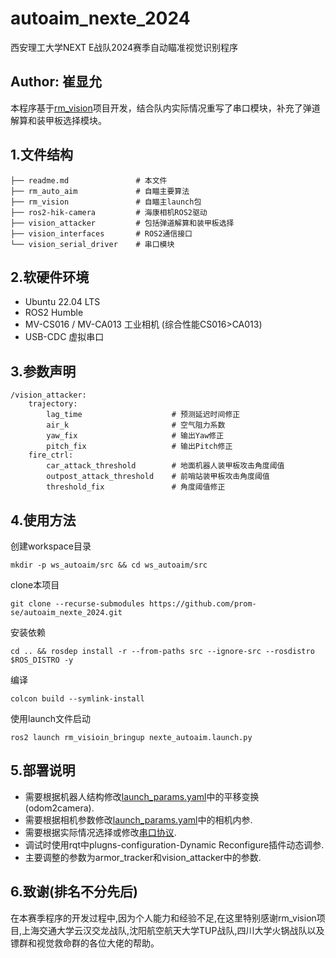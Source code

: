 # autoaim_nexte_2024
西安理工大学NEXT E战队2024赛季自动瞄准视觉识别程序
## Author: 崔显允
本程序基于[rm_vision](https://gitlab.com/rm_vision)项目开发，结合队内实际情况重写了串口模块，补充了弹道解算和装甲板选择模块。
## 1.文件结构
    ├── readme.md               # 本文件
    ├── rm_auto_aim             # 自瞄主要算法
    ├── rm_vision               # 自瞄主launch包
    ├── ros2-hik-camera         # 海康相机ROS2驱动
    ├── vision_attacker         # 包括弹道解算和装甲板选择
    ├── vision_interfaces       # ROS2通信接口
    └── vision_serial_driver    # 串口模块
## 2.软硬件环境
- Ubuntu 22.04 LTS
- ROS2 Humble
- MV-CS016 / MV-CA013 工业相机 (综合性能CS016>CA013)
- USB-CDC 虚拟串口
## 3.参数声明
    /vision_attacker:
        trajectory:
            lag_time                    # 预测延迟时间修正
            air_k                       # 空气阻力系数
            yaw_fix                     # 输出Yaw修正
            pitch_fix                   # 输出Pitch修正
        fire_ctrl:
            car_attack_threshold        # 地面机器人装甲板攻击角度阈值
            outpost_attack_threshold    # 前哨站装甲板攻击角度阈值
            threshold_fix               # 角度阈值修正
## 4.使用方法
创建workspace目录

    mkdir -p ws_autoaim/src && cd ws_autoaim/src
clone本项目

    git clone --recurse-submodules https://github.com/prom-se/autoaim_nexte_2024.git
安装依赖

    cd .. && rosdep install -r --from-paths src --ignore-src --rosdistro $ROS_DISTRO -y
编译

    colcon build --symlink-install
使用launch文件启动

    ros2 launch rm_visioin_bringup nexte_autoaim.launch.py
## 5.部署说明
- 需要根据机器人结构修改[launch_params.yaml](rm_vision/rm_vision_bringup/config/launch_params.yaml)中的平移变换(odom2camera).
- 需要根据相机参数修改[launch_params.yaml](rm_vision/rm_vision_bringup/config/camera_info.yaml)中的相机内参.
- 需要根据实际情况选择或修改[串口协议](vision_serial_driver/include/vision_serial_driver/packet.h).
- 调试时使用rqt中plugns-configuration-Dynamic Reconfigure插件动态调参.
- 主要调整的参数为armor_tracker和vision_attacker中的参数.
## 6.致谢(排名不分先后)
  在本赛季程序的开发过程中,因为个人能力和经验不足,在这里特别感谢rm_vision项目,上海交通大学云汉交龙战队,沈阳航空航天大学TUP战队,四川大学火锅战队以及镖群和视觉救命群的各位大佬的帮助。